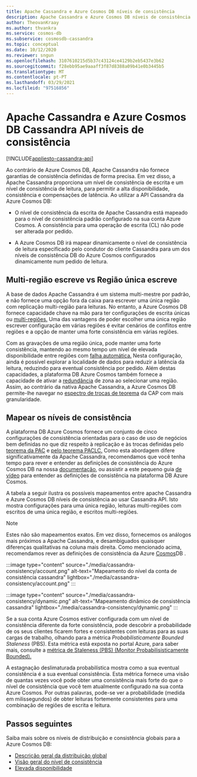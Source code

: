 ```yaml
---
title: Apache Cassandra e Azure Cosmos DB níveis de consistência
description: Apache Cassandra e Azure Cosmos DB níveis de consistência.
author: TheovanKraay
ms.author: thvankra
ms.service: cosmos-db
ms.subservice: cosmosdb-cassandra
ms.topic: conceptual
ms.date: 10/12/2020
ms.reviewer: sngun
ms.openlocfilehash: 3107610215d5b37c43124ce4129b2eb5437e3b62
ms.sourcegitcommit: f28ebb95ae9aaaff3f87d8388a09b41e0b3445b5
ms.translationtype: MT
ms.contentlocale: pt-PT
ms.lasthandoff: 03/29/2021
ms.locfileid: "97516856"
---
```

# <a name="apache-cassandra-and-azure-cosmos-db-cassandra-api-consistency-levels"></a>Apache Cassandra e Azure Cosmos DB Cassandra API níveis de consistência
[!INCLUDE[appliesto-cassandra-api](includes/appliesto-cassandra-api.md)]

Ao contrário de Azure Cosmos DB, Apache Cassandra não fornece garantias de consistência definidas de forma precisa. Em vez disso, a Apache Cassandra proporciona um nível de consistência de escrita e um nível de consistência de leitura, para permitir a alta disponibilidade, consistência e compensações de latência. Ao utilizar a API Cassandra da Azure Cosmos DB:

* O nível de consistência da escrita de Apache Cassandra está mapeado para o nível de consistência padrão configurado na sua conta Azure Cosmos. A consistência para uma operação de escrita (CL) não pode ser alterada por pedido.

* A Azure Cosmos DB irá mapear dinamicamente o nível de consistência de leitura especificado pelo condutor do cliente Cassandra para um dos níveis de consistência DB do Azure Cosmos configurados dinamicamente num pedido de leitura.

## <a name="multi-region-writes-vs-single-region-writes"></a>Multi-região escreve vs Região única escreve

A base de dados Apache Cassandra é um sistema multi-mestre por padrão, e não fornece uma opção fora da caixa para escrever uma única região com replicação multi-região para leituras. No entanto, a Azure Cosmos DB fornece capacidade chave na mão para ter configurações de escrita únicas ou [multi-regiões.](how-to-multi-master.md) Uma das vantagens de poder escolher uma única região escrever configuração em várias regiões é evitar cenários de conflitos entre regiões e a opção de manter uma forte consistência em várias regiões. 

Com as gravações de uma região única, pode manter uma forte consistência, mantendo ao mesmo tempo um nível de elevada disponibilidade entre regiões com [falha automática.](high-availability.md#multi-region-accounts-with-a-single-write-region-write-region-outage) Nesta configuração, ainda é possível explorar a localidade de dados para reduzir a latência da leitura, reduzindo para eventual consistência por pedido. Além destas capacidades, a plataforma DB Azure Cosmos também fornece a capacidade de ativar a [redundância](high-availability.md#availability-zone-support) de zona ao selecionar uma região. Assim, ao contrário da nativa Apache Cassandra, a Azure Cosmos DB permite-lhe navegar no [espectro de trocas de teorema](consistency-levels.md#rto) da CAP com mais granularidade.

## <a name="mapping-consistency-levels"></a>Mapear os níveis de consistência

A plataforma DB Azure Cosmos fornece um conjunto de cinco configurações de consistência orientadas para o caso de uso de negócios bem definidas no que diz respeito à replicação e às trocas definidas pelo [teorema da PAC](https://en.wikipedia.org/wiki/CAP_theorem) e [pelo teorema PACLC.](https://en.wikipedia.org/wiki/PACELC_theorem) Como esta abordagem difere significativamente da Apache Cassandra, recomendamos que você tenha tempo para rever e entender as definições de consistência do Azure Cosmos DB na nossa [documentação](consistency-levels.md), ou assistir a este pequeno guia [de vídeo](https://www.youtube.com/watch?v=t1--kZjrG-o) para entender as definições de consistência na plataforma DB Azure Cosmos.

A tabela a seguir ilustra os possíveis mapeamentos entre apache Cassandra e Azure Cosmos DB níveis de consistência ao usar Cassandra API. Isto mostra configurações para uma única região, leituras multi-regiões com escritos de uma única região, e escritos multi-regiões.

> [!NOTE]
> Estes não são mapeamentos exatos. Em vez disso, fornecemos os análogos mais próximos a Apache Cassandra, e desambiguados quaisquer diferenças qualitativas na coluna mais direita. Como mencionado acima, recomendamos rever as definições de consistência da Azure [Cosmos](consistency-levels.md)DB . 

:::image type="content" source="./media/cassandra-consistency/account.png" alt-text="Mapeamento do nível da conta de consistência cassandra" lightbox="./media/cassandra-consistency/account.png" :::

:::image type="content" source="./media/cassandra-consistency/dynamic.png" alt-text="Mapeamento dinâmico de consistência cassandra" lightbox="./media/cassandra-consistency/dynamic.png" :::

Se a sua conta Azure Cosmos estiver configurada com um nível de consistência diferente da forte consistência, pode descobrir a probabilidade de os seus clientes ficarem fortes e consistentes com leituras para as suas cargas de trabalho, olhando para a métrica *Probabilisticamente Bounded Staleness* (PBS). Esta métrica está exposta no portal Azure, para saber mais, consulte a [métrica de Staleness (PBS) (Monitor Probabilisisticamente Bounded).](how-to-manage-consistency.md#monitor-probabilistically-bounded-staleness-pbs-metric)

A estagnação deslimaturada probabilística mostra como a sua eventual consistência é a sua eventual consistência. Esta métrica fornece uma visão de quantas vezes você pode obter uma consistência mais forte do que o nível de consistência que você tem atualmente configurado na sua conta Azure Cosmos. Por outras palavras, pode-se ver a probabilidade (medida em milissegundos) de obter leituras fortemente consistentes para uma combinação de regiões de escrita e leitura.

## <a name="next-steps"></a>Passos seguintes

Saiba mais sobre os níveis de distribuição e consistência globais para a Azure Cosmos DB:

* [Descrição geral da distribuição global](distribute-data-globally.md)
* [Visão geral do nível de consistência](consistency-levels.md)
* [Elevada disponibilidade](high-availability.md)
